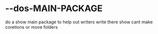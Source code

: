 # --dos-MAIN-PACKAGE
do a show main package to help out
writers write there show
cant make coretions or move folders 